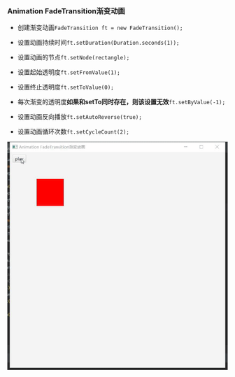 ### Animation FadeTransition渐变动画

* 创建渐变动画`FadeTransition ft = new FadeTransition();`

* 设置动画持续时间`ft.setDuration(Duration.seconds(1));`

* 设置动画的节点`ft.setNode(rectangle);`

* 设置起始透明度`ft.setFromValue(1);`

* 设置终止透明度`ft.setToValue(0);`

* 每次渐变的透明度**如果和setTo同时存在，则该设置无效**`ft.setByValue(-1);`

* 设置动画反向播放`ft.setAutoReverse(true);`

* 设置动画循环次数`ft.setCycleCount(2);`

![](../assets/VeryCapture_20220619223802.gif)